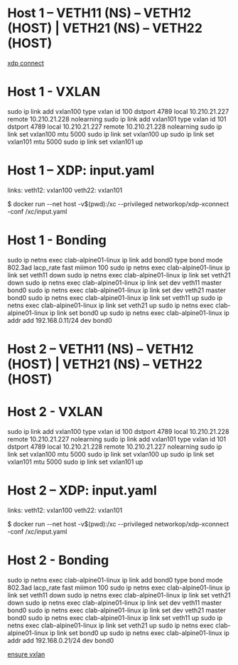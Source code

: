 # Host 1 – VETH11 (NS) – VETH12 (HOST) | VETH21 (NS) – VETH22 (HOST)

[xdp connect](https://github.com/networkop/xdp-xconnect/)

# Host 1 - VXLAN
sudo ip link add vxlan100 type vxlan id 100 dstport 4789 local 10.210.21.227 remote 10.210.21.228 nolearning
sudo ip link add vxlan101 type vxlan id 101 dstport 4789 local 10.210.21.227 remote 10.210.21.228 nolearning
sudo ip link set vxlan100 mtu 5000
sudo ip link set vxlan100 up
sudo ip link set vxlan101 mtu 5000
sudo ip link set vxlan101 up
 
# Host 1 – XDP: input.yaml
links:
    veth12: vxlan100
    veth22: vxlan101
 
$ docker run --net host -v$(pwd):/xc --privileged networkop/xdp-xconnect -conf /xc/input.yaml
 
# Host 1 - Bonding
sudo ip netns exec clab-alpine01-linux ip link add bond0 type bond mode 802.3ad lacp_rate fast miimon 100
sudo ip netns exec clab-alpine01-linux ip link set veth11 down
sudo ip netns exec clab-alpine01-linux ip link set veth21 down
sudo ip netns exec clab-alpine01-linux ip link set dev veth11 master bond0
sudo ip netns exec clab-alpine01-linux ip link set dev veth21 master bond0
sudo ip netns exec clab-alpine01-linux ip link set veth11 up
sudo ip netns exec clab-alpine01-linux ip link set veth21 up
sudo ip netns exec clab-alpine01-linux ip link set bond0 up
sudo ip netns exec clab-alpine01-linux ip addr add 192.168.0.11/24 dev bond0
 
# Host 2 – VETH11 (NS) – VETH12 (HOST) | VETH21 (NS) – VETH22 (HOST)
 
# Host 2 - VXLAN
sudo ip link add vxlan100 type vxlan id 100 dstport 4789 local 10.210.21.228 remote 10.210.21.227 nolearning
sudo ip link add vxlan101 type vxlan id 101 dstport 4789 local 10.210.21.228 remote 10.210.21.227 nolearning
sudo ip link set vxlan100 mtu 5000
sudo ip link set vxlan100 up
sudo ip link set vxlan101 mtu 5000
sudo ip link set vxlan101 up
 
# Host 2 – XDP: input.yaml
links:
    veth12: vxlan100
    veth22: vxlan101
 
$ docker run --net host -v$(pwd):/xc --privileged networkop/xdp-xconnect -conf /xc/input.yaml
 
# Host 2 - Bonding
sudo ip netns exec clab-alpine01-linux ip link add bond0 type bond mode 802.3ad lacp_rate fast miimon 100
sudo ip netns exec clab-alpine01-linux ip link set veth11 down
sudo ip netns exec clab-alpine01-linux ip link set veth21 down
sudo ip netns exec clab-alpine01-linux ip link set dev veth11 master bond0
sudo ip netns exec clab-alpine01-linux ip link set dev veth21 master bond0
sudo ip netns exec clab-alpine01-linux ip link set veth11 up
sudo ip netns exec clab-alpine01-linux ip link set veth21 up
sudo ip netns exec clab-alpine01-linux ip link set bond0 up
sudo ip netns exec clab-alpine01-linux ip addr add 192.168.0.21/24 dev bond0

 
[ensure vxlan](https://github.com/alibaba/hybridnet/blob/1fa3e616d3368aef4ad04595f02b285cc8cafc4e/pkg/daemon/vxlan/vxlan.go#L184)